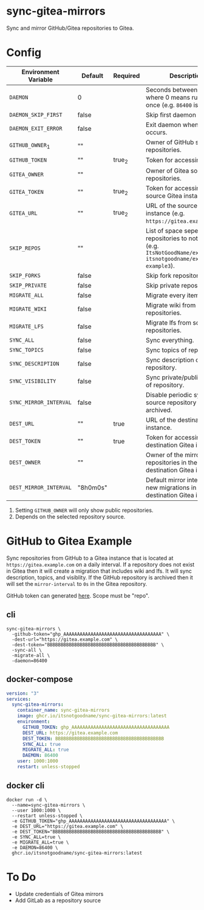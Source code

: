 # sync-gitea-mirrors

Sync and mirror GitHub/Gitea repositories to Gitea.

# Config

| Environment Variable       | Default  | Required         | Description                                                                                                         |
| -------------------------- | -------- | ---------------- | ------------------------------------------------------------------------------------------------------------------- |
| `DAEMON`                   | 0        |                  | Seconds between each run where 0 means running only once (e.g. `86400` is a day).                                   |
| `DAEMON_SKIP_FIRST`        | false    |                  | Skip first daemon run.                                                                                              |
| `DAEMON_EXIT_ERROR`        | false    |                  | Exit daemon when error occurs.                                                                                      |
| `GITHUB_OWNER`<sub>1</sub> | ""       |                  | Owner of GitHub source repositories.                                                                                |
| `GITHUB_TOKEN`             | ""       | true<sub>2</sub> | Token for accessing GitHub.                                                                                         |
| `GITEA_OWNER`              | ""       |                  | Owner of Gitea source repositories.                                                                                 |
| `GITEA_TOKEN`              | ""       | true<sub>2</sub> | Token for accessing the source Gitea instance.                                                                      |
| `GITEA_URL`                | ""       | true<sub>2</sub> | URL of the source Gitea instance (e.g. `https://gitea.example.com`).                                                |
| `SKIP_REPOS`               | ""       |                  | List of space seperated repositories to not sync (e.g. `ItsNotGoodName/example1 itsnotgoodname/example2 example3`). |
| `SKIP_FORKS`               | false    |                  | Skip fork repositories.                                                                                             |
| `SKIP_PRIVATE`             | false    |                  | Skip private repositories.                                                                                          |
| `MIGRATE_ALL`              | false    |                  | Migrate every item.                                                                                                 |
| `MIGRATE_WIKI`             | false    |                  | Migrate wiki from source repositories.                                                                              |
| `MIGRATE_LFS`              | false    |                  | Migrate lfs from source repositories.                                                                               |
| `SYNC_ALL`                 | false    |                  | Sync everything.                                                                                                    |
| `SYNC_TOPICS`              | false    |                  | Sync topics of repository.                                                                                          |
| `SYNC_DESCRIPTION`         | false    |                  | Sync description of repository.                                                                                     |
| `SYNC_VISIBILITY`          | false    |                  | Sync private/public status of repository.                                                                           |
| `SYNC_MIRROR_INTERVAL`     | false    |                  | Disable periodic sync if source repository is archived.                                                             |
| `DEST_URL`                 | ""       | true             | URL of the destination Gitea instance.                                                                              |
| `DEST_TOKEN`               | ""       | true             | Token for accessing the destination Gitea instance.                                                                 |
| `DEST_OWNER`               | ""       |                  | Owner of the mirrored repositories in the destination Gitea instance.                                               |
| `DEST_MIRROR_INTERVAL`     | "8h0m0s" |                  | Default mirror interval for new migrations in the destination Gitea instance.                                       |

1. Setting `GITHUB_OWNER` will only show public repositories.
2. Depends on the selected repository source.

# GitHub to Gitea Example

Sync repositories from GitHub to a Gitea instance that is located at `https://gitea.example.com` on a daily interval.
If a repository does not exist in Gitea then it will create a migration that includes wiki and lfs.
It will sync description, topics, and visiblity.
If the GitHub repository is archived then it will set the `mirror-interval` to `0s` in the Gitea repository.

GitHub token can generated [here](https://github.com/settings/tokens).
Scope must be "repo".

## cli

```
sync-gitea-mirrors \
  -github-token="ghp_AAAAAAAAAAAAAAAAAAAAAAAAAAAAAAAAAAAA" \
  -dest-url="https://gitea.example.com" \
  -dest-token="BBBBBBBBBBBBBBBBBBBBBBBBBBBBBBBBBBBBBBBB" \
  -sync-all \
  -migrate-all \
  -daemon=86400
```

## docker-compose

```yaml
version: "3"
services:
  sync-gitea-mirrors:
    container_name: sync-gitea-mirrors
    image: ghcr.io/itsnotgoodname/sync-gitea-mirrors:latest
    environment:
      GITHUB_TOKEN: ghp_AAAAAAAAAAAAAAAAAAAAAAAAAAAAAAAAAAAA
      DEST_URL: https://gitea.example.com
      DEST_TOKEN: BBBBBBBBBBBBBBBBBBBBBBBBBBBBBBBBBBBBBBBB
      SYNC_ALL: true
      MIGRATE_ALL: true
      DAEMON: 86400
    user: 1000:1000
    restart: unless-stopped
```

## docker cli

```
docker run -d \
  --name=sync-gitea-mirrors \
  --user 1000:1000 \
  --restart unless-stopped \
  -e GITHUB_TOKEN="ghp_AAAAAAAAAAAAAAAAAAAAAAAAAAAAAAAAAAAA" \
  -e DEST_URL="https://gitea.example.com" \
  -e DEST_TOKEN="BBBBBBBBBBBBBBBBBBBBBBBBBBBBBBBBBBBBBBBB" \
  -e SYNC_ALL=true \
  -e MIGRATE_ALL=true \
  -e DAEMON=86400 \
  ghcr.io/itsnotgoodname/sync-gitea-mirrors:latest
```

# To Do

- Update credentials of Gitea mirrors
- Add GitLab as a repository source
